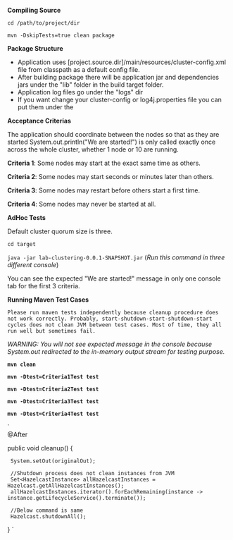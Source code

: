 **Compiling Source**

`cd /path/to/project/dir`

`mvn -DskipTests=true clean package`

**Package Structure**

- Application uses [project.source.dir]/main/resources/cluster-config.xml file from classpath as a default config file.
- After building package there will be application jar and dependencies jars under the "lib" folder in the build target folder.
- Application log files go under the "logs" dir
- If you want change your cluster-config or log4j.properties file you can put them under the 

**Acceptance Criterias**

The application should coordinate between the nodes so that as they are started System.out.println("We are started!") 
is only called exactly once across the whole cluster, whether 1 node or 10 are running. 

**Criteria 1**: Some nodes may start at the exact same time as others.

**Criteria 2**: Some nodes may start seconds or minutes later than others.

**Criteria 3**: Some nodes may restart before others start a first time.
 
**Criteria 4**: Some nodes may never be started at all.

**AdHoc Tests**

Default cluster quorum size is three.

`cd target`

`java -jar lab-clustering-0.0.1-SNAPSHOT.jar` (_Run this command in three different console_)

You can see the expected "We are started!" message in only one console tab for the first 3 criteria.


**Running Maven Test Cases** 

`Please run maven tests independently because cleanup procedure does not work correctly.
Probably, start-shutdown-start-shutdown-start cycles does not clean JVM between test cases.
Most of time, they all run well but sometimes fail.
`

_WARNING: You will not see expected message in the console because System.out redirected to the in-memory output stream for testing purpose._

**`mvn clean`**

**`mvn -Dtest=Criteria1Test test`**

**`mvn -Dtest=Criteria2Test test`**

**`mvn -Dtest=Criteria3Test test`**

**`mvn -Dtest=Criteria4Test test`**

`  
   @After

   public void cleanup() {
   
     System.setOut(originalOut);
     
     //Shutdown process does not clean instances from JVM
     Set<HazelcastInstance> allHazelcastInstances = Hazelcast.getAllHazelcastInstances();
     allHazelcastInstances.iterator().forEachRemaining(instance -> instance.getLifecycleService().terminate());
     
     //Below command is same
     Hazelcast.shutdownAll();
   }
`

 